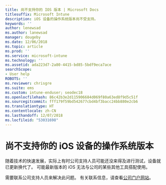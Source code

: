 ```yaml
---
title: 尚不支持你的 IOS 版本 | Microsoft Docs
titlesuffix: Microsoft Intune
description: iOS 设备的操作系统版本尚不受支持。
keywords: ''
author: lenewsad
ms.author: lanewsad
manager: dougeby
ms.date: 12/06/2018
ms.topic: article
ms.prod: ''
ms.service: microsoft-intune
ms.technology: ''
ms.assetid: ada223d7-2a80-4415-bd85-5bdf9eca7ace
searchScope:
- User help
ROBOTS: ''
ms.reviewer: chrisgre
ms.suite: ems
ms.custom: intune-enduser; seodec18
ms.openlocfilehash: 86c42b3e2d115906684d069f80a63ed8f9d5c51f
ms.sourcegitcommit: fff179f59bd542677cbd4bf3bacc24bb880e2cb6
ms.translationtype: HT
ms.contentlocale: zh-CN
ms.lasthandoff: 12/07/2018
ms.locfileid: "53031698"
---
```

# <a name="your-ios-devices-operating-system-version-isnt-yet-supported"></a>尚不支持你的 iOS 设备的操作系统版本

随着技术的快速发展，实际上有时公司支持人员可能还没来得及进行测试，设备就已更新换代了。 可能最新版本的 iOS 无法与公司的某些其他工具搭配使用。

需要联系公司支持人员来解决此问题。 有关联系信息，请查看[公司门户网站](https://go.microsoft.com/fwlink/?linkid=2010980)。
